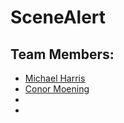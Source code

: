 
# SceneAlert
## Team Members:
  * [Michael Harris](https://github.com/rhapidfyre/)
  * [Conor Moening](https://github.com/mrteddi)
  * []()
  * []()
